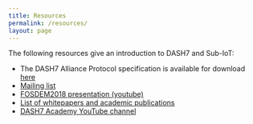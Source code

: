 ```yaml
---
title: Resources
permalink: /resources/
layout: page
---
```


The following resources give an introduction to DASH7 and Sub-IoT:

+ The DASH7 Alliance Protocol specification is available for download [here](https://www.dash7-alliance.org/download-specification/)
+ [Mailing list](http://groups.google.com/group/dash7-ap-oss)
+ [FOSDEM2018 presentation (youtube)](https://www.youtube.com/watch?v=T122BjX2Q3E)
+ [List of whitepapers and academic publications](http://www.dash7-alliance.org/whitepapers/)
+ [DASH7 Academy YouTube channel](https://www.youtube.com/channel/UCPUBPUQ-RPhY_FcYJRaCkig)
